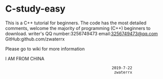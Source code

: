 # C-study-easy
This is a C++ tutorial for beginners. 
The code has the most detailed comments, 
welcome the majority of programming (C++) beginners to download.
writer's QQ number:3256749473
email:3256749473@qq.com
GitHub:github.com/zwaterrx


Please go to wiki for more information







I AM FROM CHINA













                                                   2019-7-22
                                                    zwaterrx
                                                    
                                                      
